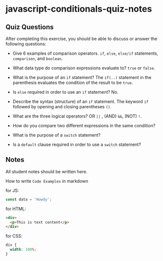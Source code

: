 # javascript-conditionals-quiz-notes

## Quiz Questions

After completing this exercise, you should be able to discuss or answer the following questions:

- Give 6 examples of comparison operators.
  `if`, `else`, `else/if` statements, `comparison`, and `boolean`.

- What data type do comparison expressions evaluate to?
  `true` or `false`.

- What is the purpose of an `if` statement?
  The `if(..)` statement in the parenthesis evaluates the condition
  of the result to be `true`.

- Is `else` required in order to use an `if` statement?
  No.

- Describe the syntax (structure) of an `if` statement.
  The keyword `if` followed by opening and closing parentheses `()`.

- What are the three logical operators?
  OR `||` , (AND) `&&`, (NOT) `!`.

- How do you compare two different expressions in the same condition?

- What is the purpose of a `switch` statement?

- Is a `default` clause required in order to use a `switch` statement?

## Notes

All student notes should be written here.

How to write `Code Examples` in markdown

for JS:

```javascript
const data = 'Howdy';
```

for HTML:

```html
<div>
  <p>This is text content</p>
</div>
```

for CSS:

```css
div {
  width: 100%;
}
```
